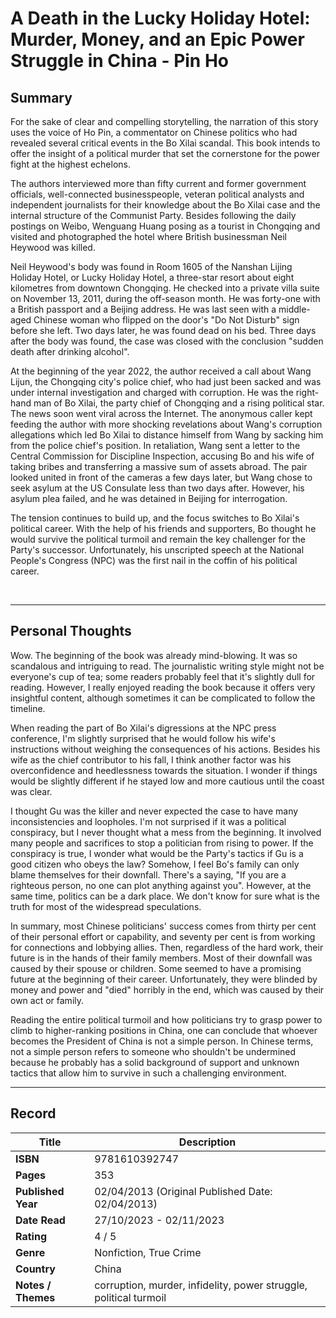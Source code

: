 # A Death in the Lucky Holiday Hotel: Murder, Money, and an Epic Power Struggle in China - Pin Ho

## Summary
For the sake of clear and compelling storytelling, the narration of this story uses the voice of Ho Pin, a commentator on Chinese politics who had revealed several critical events in the Bo Xilai scandal. This book intends to offer the insight of a political murder that set the cornerstone for the power fight at the highest echelons.

The authors interviewed more than fifty current and former government officials, well-connected businesspeople, veteran political analysts and independent journalists for their knowledge about the Bo Xilai case and the internal structure of the Communist Party. Besides following the daily postings on Weibo, Wenguang Huang posing as a tourist in Chongqing and visited and photographed the hotel where British businessman Neil Heywood was killed. 

Neil Heywood's body was found in Room 1605 of the Nanshan Lijing Holiday Hotel, or Lucky Holiday Hotel, a three-star resort about eight kilometres from downtown Chongqing. He checked into a private villa suite on November 13, 2011, during the off-season month. He was forty-one with a British passport and a Beijing address. He was last seen with a middle-aged Chinese woman who flipped on the door's "Do Not Disturb" sign before she left. Two days later, he was found dead on his bed. Three days after the body was found, the case was closed with the conclusion "sudden death after drinking alcohol".

At the beginning of the year 2022, the author received a call about Wang Lijun, the Chongqing city's police chief, who had just been sacked and was under internal investigation and charged with corruption. He was the right-hand man of Bo Xilai, the party chief of Chongqing and a rising political star. The news soon went viral across the Internet.
The anonymous caller kept feeding the author with more shocking revelations about Wang's corruption allegations which led Bo Xilai to distance himself from Wang by sacking him from the police chief's position. In retaliation, Wang sent a letter to the Central Commission for Discipline Inspection, accusing Bo and his wife of taking bribes and transferring a massive sum of assets abroad. The pair looked united in front of the cameras a few days later, but Wang chose to seek asylum at the US Consulate less than two days after. However, his asylum plea failed, and he was detained in Beijing for interrogation.

The tension continues to build up, and the focus switches to Bo Xilai's political career. With the help of his friends and supporters, Bo thought he would survive the political turmoil and remain the key challenger for the Party's successor. Unfortunately, his unscripted speech at the National People's Congress (NPC) was the first nail in the coffin of his political career.

<br>

***

## Personal Thoughts
Wow. The beginning of the book was already mind-blowing. It was so scandalous and intriguing to read. The journalistic writing style might not be everyone's cup of tea; some readers probably feel that it's slightly dull for reading. However, I really enjoyed reading the book because it offers very insightful content, although sometimes it can be complicated to follow the timeline.

When reading the part of Bo Xilai's digressions at the NPC press conference, I'm slightly surprised that he would follow his wife's instructions without weighing the consequences of his actions. Besides his wife as the chief contributor to his fall, I think another factor was his overconfidence and heedlessness towards the situation. I wonder if things would be slightly different if he stayed low and more cautious until the coast was clear.

I thought Gu was the killer and never expected the case to have many inconsistencies and loopholes. I'm not surprised if it was a political conspiracy, but I never thought what a mess from the beginning. It involved many people and sacrifices to stop a politician from rising to power. If the conspiracy is true, I wonder what would be the Party's tactics if Gu is a good citizen who obeys the law? Somehow, I feel Bo's family can only blame themselves for their downfall. There's a saying, "If you are a righteous person, no one can plot anything against you". However, at the same time, politics can be a dark place. We don't know for sure what is the truth for most of the widespread speculations.

In summary, most Chinese politicians' success comes from thirty per cent of their personal effort or capability, and seventy per cent is from working for connections and lobbying allies. Then, regardless of the hard work, their future is in the hands of their family members. Most of their downfall was caused by their spouse or children. Some seemed to have a promising future at the beginning of their career. Unfortunately, they were blinded by money and power and "died" horribly in the end, which was caused by their own act or family. 

Reading the entire political turmoil and how politicians try to grasp power to climb to higher-ranking positions in China, one can conclude that whoever becomes the President of China is not a simple person. In Chinese terms, not a simple person refers to someone who shouldn't be undermined because he probably has a solid background of support and unknown tactics that allow him to survive in such a challenging environment.

***

## Record
| Title | Description |
| -- | -- |
| **ISBN** | 9781610392747 |
| **Pages** | 353 |
| **Published Year** | 02/04/2013 (Original Published Date: 02/04/2013) |
| **Date Read** | 27/10/2023 - 02/11/2023 |
| **Rating** | 4 / 5 |
| **Genre** | Nonfiction, True Crime |
| **Country** | China |
| **Notes / Themes** | corruption, murder, infidelity, power struggle, political turmoil | 
